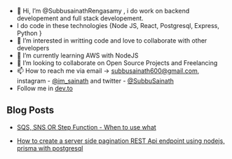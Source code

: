 - 👋 Hi, I’m @SubbusainathRengasamy , i do work on backend developement and full stack developement.
- I do code in these technologies {Node JS, React, Postgresql, Express, Python }
- 👀 I’m interested in writting code and love to collaborate with other developers
- 🌱 I’m currently learning AWS with NodeJS 
- 💞️ I’m looking to collaborate on Open Source Projects and Freelancing 
- 📫 How to reach me via email -> subbusainath600@gmail.com, instagram - [@im_sainath](https://www.instagram.com/im_sainath)  and twitter - [@SubbuSainath](https://twitter.com/SubbuSainath)
- Follow me in [dev.to](https://dev.to/subbusainath)

## Blog Posts

- [SQS, SNS OR Step Function - When to use what](https://www.antstack.io/blog/SNS-SQS-StepFunction-When-to-Use-What/)

- [How to create a server side pagination REST Api endpoint using nodejs, prisma with postgresql](https://dev.to/subbusainath/how-to-create-server-side-pagination-rest-api-endpoint-using-nodejs-prisma-with-postgresql-54l6)

<!---
SubbusainathRengasamy/SubbusainathRengasamy is a ✨ special ✨ repository because its `README.md` (this file) appears on your GitHub profile.
You can click the Preview link to take a look at your changes.
--->
